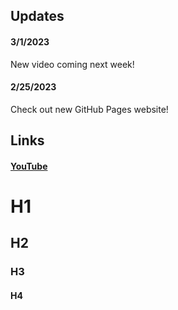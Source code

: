 ## Updates

#### 3/1/2023
New video coming next week!

#### 2/25/2023
Check out new GitHub Pages website!

## Links

#### [YouTube](https://www.youtube.com)

# H1
## H2
### H3
#### H4
